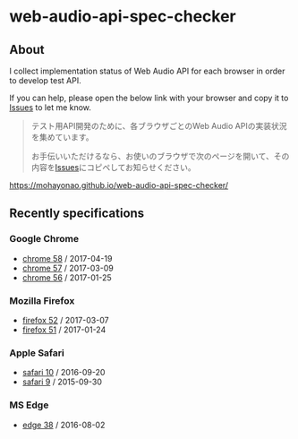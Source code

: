 # web-audio-api-spec-checker

## About

I collect implementation status of Web Audio API for each browser in order to develop test API.

If you can help, please open the below link with your browser and copy it to [Issues](https://github.com/mohayonao/web-audio-api-spec-checker/issues) to let me know.

> テスト用API開発のために、各ブラウザごとのWeb Audio APIの実装状況を集めています。
>
> お手伝いいただけるなら、お使いのブラウザで次のページを開いて、その内容を[Issues](https://github.com/mohayonao/web-audio-api-spec-checker/issues)にコピペしてお知らせください。

https://mohayonao.github.io/web-audio-api-spec-checker/

## Recently specifications
### Google Chrome
- [chrome 58](specs/chrome-58.json) / 2017-04-19
- [chrome 57](specs/chrome-57.json) / 2017-03-09
- [chrome 56](specs/chrome-56.json) / 2017-01-25

### Mozilla Firefox
- [firefox 52](specs/firefox-52.json) / 2017-03-07
- [firefox 51](specs/firefox-51.json) / 2017-01-24

### Apple Safari
- [safari 10](specs/safari-10.json) / 2016-09-20
- [safari 9](specs/safari-9.json)   / 2015-09-30

### MS Edge
- [edge 38](specs/edge-38.json) / 2016-08-02
